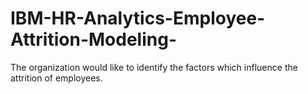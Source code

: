 # IBM-HR-Analytics-Employee-Attrition-Modeling-
The organization would like to identify the factors which influence the attrition of employees.
